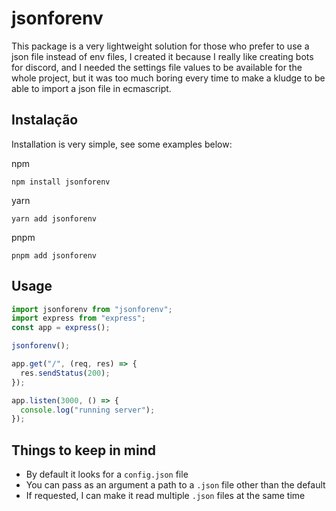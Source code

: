 # jsonforenv

This package is a very lightweight solution for those who prefer to use a json file instead of env files, I created it because I really like creating bots for discord, and I needed the settings file values to be available for the whole project, but it was too much boring every time to make a kludge to be able to import a json file in ecmascript.

## Instalação

Installation is very simple, see some examples below:

npm

```shell
npm install jsonforenv
```

yarn

```shell
yarn add jsonforenv
```

pnpm

```shell
pnpm add jsonforenv
```

## Usage

```js
import jsonforenv from "jsonforenv";
import express from "express";
const app = express();

jsonforenv();

app.get("/", (req, res) => {
  res.sendStatus(200);
});

app.listen(3000, () => {
  console.log("running server");
});
```

## Things to keep in mind

- By default it looks for a `config.json` file
- You can pass as an argument a path to a `.json` file other than the default
- If requested, I can make it read multiple `.json` files at the same time
